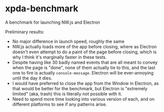 
# xpda-benchmark

A benchmark for launching NW.js and Electron

Preliminary results:

* No major difference in launch speed, roughly the same
* NW.js actually loads more of the app before closing, where as Electron doesn't even attempt to do a paint of the page before closing, which is why I think it's marginally faster in these tests.
* Despite having like 30 badly named events that are all meant to convey when the page is "done", none of them actually tie to this, and the last one to fire is actually `console-message`. Electron will be ever-annoying until the day it dies.
* I would have preferred to close the app from the Window in Electron, as that would be better for the benchmark, but Electron is "extremely limited" (aka, trash) this is literally not possible with it. 
* Need to spend more time looking into various version of each, and on different platforms to see if any patterns arise.
